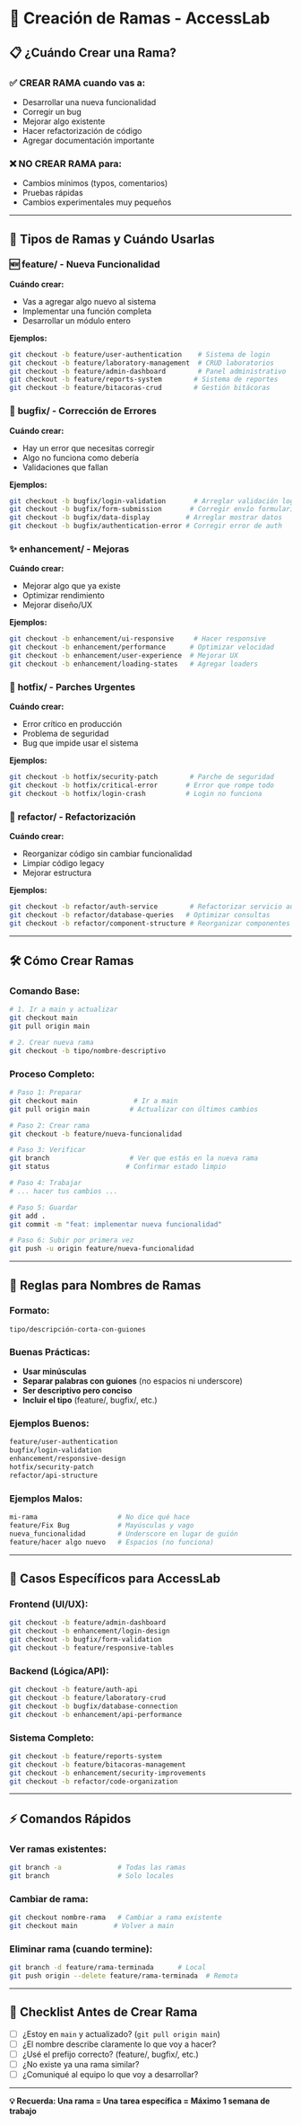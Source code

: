 # 🌳 Creación de Ramas - AccessLab

## 📋 ¿Cuándo Crear una Rama?

### ✅ **CREAR RAMA cuando vas a:**
- Desarrollar una nueva funcionalidad
- Corregir un bug
- Mejorar algo existente
- Hacer refactorización de código
- Agregar documentación importante

### ❌ **NO CREAR RAMA para:**
- Cambios mínimos (typos, comentarios)
- Pruebas rápidas
- Cambios experimentales muy pequeños

---

## 🎯 Tipos de Ramas y Cuándo Usarlas

### 🆕 **feature/** - Nueva Funcionalidad
**Cuándo crear:**
- Vas a agregar algo nuevo al sistema
- Implementar una función completa
- Desarrollar un módulo entero

**Ejemplos:**
```bash
git checkout -b feature/user-authentication    # Sistema de login
git checkout -b feature/laboratory-management  # CRUD laboratorios
git checkout -b feature/admin-dashboard        # Panel administrativo
git checkout -b feature/reports-system        # Sistema de reportes
git checkout -b feature/bitacoras-crud        # Gestión bitácoras
```

### 🐛 **bugfix/** - Corrección de Errores
**Cuándo crear:**
- Hay un error que necesitas corregir
- Algo no funciona como debería
- Validaciones que fallan

**Ejemplos:**
```bash
git checkout -b bugfix/login-validation       # Arreglar validación login
git checkout -b bugfix/form-submission       # Corregir envío formularios
git checkout -b bugfix/data-display         # Arreglar mostrar datos
git checkout -b bugfix/authentication-error # Corregir error de auth
```

### ✨ **enhancement/** - Mejoras
**Cuándo crear:**
- Mejorar algo que ya existe
- Optimizar rendimiento
- Mejorar diseño/UX

**Ejemplos:**
```bash
git checkout -b enhancement/ui-responsive     # Hacer responsive
git checkout -b enhancement/performance      # Optimizar velocidad
git checkout -b enhancement/user-experience  # Mejorar UX
git checkout -b enhancement/loading-states   # Agregar loaders
```

### 🚨 **hotfix/** - Parches Urgentes
**Cuándo crear:**
- Error crítico en producción
- Problema de seguridad
- Bug que impide usar el sistema

**Ejemplos:**
```bash
git checkout -b hotfix/security-patch        # Parche de seguridad
git checkout -b hotfix/critical-error       # Error que rompe todo
git checkout -b hotfix/login-crash          # Login no funciona
```

### 🔧 **refactor/** - Refactorización
**Cuándo crear:**
- Reorganizar código sin cambiar funcionalidad
- Limpiar código legacy
- Mejorar estructura

**Ejemplos:**
```bash
git checkout -b refactor/auth-service        # Refactorizar servicio auth
git checkout -b refactor/database-queries   # Optimizar consultas
git checkout -b refactor/component-structure # Reorganizar componentes
```

---

## 🛠️ Cómo Crear Ramas

### **Comando Base:**
```bash
# 1. Ir a main y actualizar
git checkout main
git pull origin main

# 2. Crear nueva rama
git checkout -b tipo/nombre-descriptivo
```

### **Proceso Completo:**
```bash
# Paso 1: Preparar
git checkout main              # Ir a main
git pull origin main          # Actualizar con últimos cambios

# Paso 2: Crear rama
git checkout -b feature/nueva-funcionalidad

# Paso 3: Verificar
git branch                    # Ver que estás en la nueva rama
git status                   # Confirmar estado limpio

# Paso 4: Trabajar
# ... hacer tus cambios ...

# Paso 5: Guardar
git add .
git commit -m "feat: implementar nueva funcionalidad"

# Paso 6: Subir por primera vez
git push -u origin feature/nueva-funcionalidad
```

---

## 📝 Reglas para Nombres de Ramas

### **Formato:**
```
tipo/descripción-corta-con-guiones
```

### **Buenas Prácticas:**
- **Usar minúsculas**
- **Separar palabras con guiones** (no espacios ni underscore)
- **Ser descriptivo pero conciso**
- **Incluir el tipo** (feature/, bugfix/, etc.)

### **Ejemplos Buenos:**
```bash
feature/user-authentication
bugfix/login-validation  
enhancement/responsive-design
hotfix/security-patch
refactor/api-structure
```

### **Ejemplos Malos:**
```bash
mi-rama                    # No dice qué hace
feature/Fix Bug            # Mayúsculas y vago
nueva_funcionalidad        # Underscore en lugar de guión
feature/hacer algo nuevo   # Espacios (no funciona)
```

---

## 🎯 Casos Específicos para AccessLab

### **Frontend (UI/UX):**
```bash
git checkout -b feature/admin-dashboard
git checkout -b enhancement/login-design
git checkout -b bugfix/form-validation
git checkout -b feature/responsive-tables
```

### **Backend (Lógica/API):**
```bash
git checkout -b feature/auth-api
git checkout -b feature/laboratory-crud
git checkout -b bugfix/database-connection
git checkout -b enhancement/api-performance
```

### **Sistema Completo:**
```bash
git checkout -b feature/reports-system
git checkout -b feature/bitacoras-management
git checkout -b enhancement/security-improvements
git checkout -b refactor/code-organization
```

---

## ⚡ Comandos Rápidos

### **Ver ramas existentes:**
```bash
git branch -a              # Todas las ramas
git branch                 # Solo locales
```

### **Cambiar de rama:**
```bash
git checkout nombre-rama   # Cambiar a rama existente
git checkout main         # Volver a main
```

### **Eliminar rama (cuando termine):**
```bash
git branch -d feature/rama-terminada      # Local
git push origin --delete feature/rama-terminada  # Remota
```

---

## 🚦 Checklist Antes de Crear Rama

- [ ] ¿Estoy en `main` y actualizado? (`git pull origin main`)
- [ ] ¿El nombre describe claramente lo que voy a hacer?
- [ ] ¿Usé el prefijo correcto? (feature/, bugfix/, etc.)
- [ ] ¿No existe ya una rama similar?
- [ ] ¿Comuniqué al equipo lo que voy a desarrollar?

---

**💡 Recuerda: Una rama = Una tarea específica = Máximo 1 semana de trabajo**